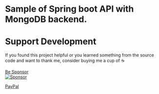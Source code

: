# Sample of Spring boot API with MongoDB backend.

# Support Development
If you found this project helpful or you learned something from the source code and want to thank me, consider buying me a cup of ☕️

[Be Sponsor](https://github.com/sponsors/ankesh-kumar)<br/>
[![Sponsor](https://1.bp.blogspot.com/-td3V-ijA4Q8/Xr57GVxCyEI/AAAAAAAAORQ/3u78fEKyYkk6aGx8yO1SzeN4Wo9_mr46ACK4BGAsYHg/icons8-love-64.png)](https://github.com/sponsors/ankesh-kumar)

[PayPal](https://paypal.me/ankeshkumar01)

